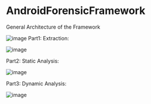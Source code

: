 # AndroidForensicFramework
General Architecture of the Framework

![image](https://user-images.githubusercontent.com/67846060/163981029-a2a4d10d-bbb7-4af7-b446-bbd0fa126d04.png)
Part1:
Extraction:

![image](https://user-images.githubusercontent.com/67846060/163981313-d09defea-ab7e-4ac5-9fb1-7c8be19ff43e.png)

Part2:
Static Analysis:

![image](https://user-images.githubusercontent.com/67846060/163981461-38cf05a8-d49c-4a89-81d9-f90a09a67b56.png)

Part3:
Dynamic Analysis:

![image](https://user-images.githubusercontent.com/67846060/163981547-30333489-ab18-44bc-a4fb-4df4a451e4b4.png)
